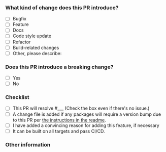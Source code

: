 <!--
Update "[ ]" to "[x]" to check a box

Please make sure to read the Pull Request Guidelines: https://github.com/tauri-apps/tauri/blob/dev/.github/CONTRIBUTING.md#pull-request-guidelines
-->

### What kind of change does this PR introduce?
<!-- Check at least one. If you are introducing a new binding, you must reference an issue where this binding has been proposed, discussed and approved by the maintainers. -->

- [ ] Bugfix
- [ ] Feature
- [ ] Docs
- [ ] Code style update
- [ ] Refactor
- [ ] Build-related changes
- [ ] Other, please describe:

### Does this PR introduce a breaking change?
<!-- If yes, please describe the impact and migration path for existing applications in an attached issue. -->

- [ ] Yes
- [ ] No

### Checklist
- [ ] This PR will resolve #___ (Check the box even if there's no issue.)
- [ ] A change file is added if any packages will require a version bump due to this PR per [the instructions in the readme](https://github.com/tauri-apps/tao/blob/dev/.changes/readme.md).
- [ ] I have added a convincing reason for adding this feature, if necessary
- [ ] It can be built on all targets and pass CI/CD.

### Other information

